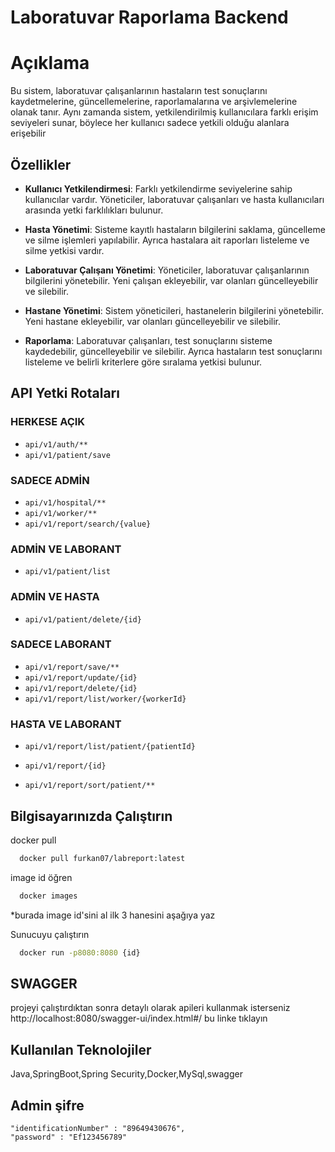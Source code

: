 
# Laboratuvar Raporlama Backend


# Açıklama
 Bu sistem, laboratuvar çalışanlarının hastaların test sonuçlarını kaydetmelerine, güncellemelerine, raporlamalarına ve arşivlemelerine olanak tanır. Aynı zamanda sistem, yetkilendirilmiş kullanıcılara farklı erişim seviyeleri sunar, böylece her kullanıcı sadece yetkili olduğu alanlara erişebilir



## Özellikler

- **Kullanıcı Yetkilendirmesi**: Farklı yetkilendirme seviyelerine sahip kullanıcılar vardır. Yöneticiler, laboratuvar çalışanları ve hasta kullanıcıları arasında yetki farklılıkları bulunur.
  
- **Hasta Yönetimi**: Sisteme kayıtlı hastaların bilgilerini saklama, güncelleme ve silme işlemleri yapılabilir. Ayrıca hastalara ait raporları listeleme ve silme yetkisi vardır.

- **Laboratuvar Çalışanı Yönetimi**: Yöneticiler, laboratuvar çalışanlarının bilgilerini yönetebilir. Yeni çalışan ekleyebilir, var olanları güncelleyebilir ve silebilir.

- **Hastane Yönetimi**: Sistem yöneticileri, hastanelerin bilgilerini yönetebilir. Yeni hastane ekleyebilir, var olanları güncelleyebilir ve silebilir.

- **Raporlama**: Laboratuvar çalışanları, test sonuçlarını sisteme kaydedebilir, güncelleyebilir ve silebilir. Ayrıca hastaların test sonuçlarını listeleme ve belirli kriterlere göre sıralama yetkisi bulunur.

## API Yetki Rotaları

### HERKESE AÇIK

- `api/v1/auth/**`
- `api/v1/patient/save`

### SADECE ADMİN

- `api/v1/hospital/**`
- `api/v1/worker/**`
- `api/v1/report/search/{value}`

### ADMİN VE LABORANT

- `api/v1/patient/list`

### ADMİN VE HASTA

- `api/v1/patient/delete/{id}`

### SADECE LABORANT

- `api/v1/report/save/**`
- `api/v1/report/update/{id}`
- `api/v1/report/delete/{id}`
- `api/v1/report/list/worker/{workerId}`

### HASTA VE LABORANT

- `api/v1/report/list/patient/{patientId}`
- `api/v1/report/{id}`

- `api/v1/report/sort/patient/**`








  
## Bilgisayarınızda Çalıştırın

docker pull

```bash
  docker pull furkan07/labreport:latest
```

image id öğren
```bash
  docker images
```
*burada image id'sini al ilk 3 hanesini 
aşağıya yaz



Sunucuyu çalıştırın

```bash
  docker run -p8080:8080 {id}
```

## SWAGGER
  projeyi çalıştırdıktan sonra detaylı olarak apileri kullanmak isterseniz 
  http://localhost:8080/swagger-ui/index.html#/
bu linke tıklayın
  
## Kullanılan Teknolojiler

 Java,SpringBoot,Spring Security,Docker,MySql,swagger

 ## Admin şifre
    "identificationNumber" : "89649430676",
    "password" : "Ef123456789"
    

 

  
